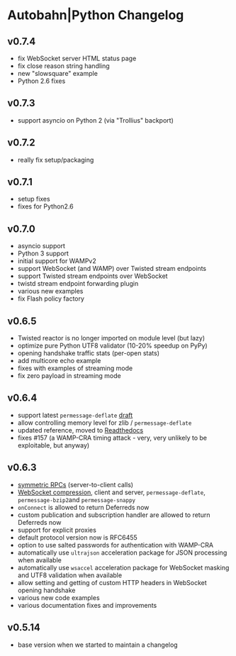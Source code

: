 # Autobahn|Python Changelog

## v0.7.4
 * fix WebSocket server HTML status page
 * fix close reason string handling
 * new "slowsquare" example
 * Python 2.6 fixes

## v0.7.3
 * support asyncio on Python 2 (via "Trollius" backport)

## v0.7.2
 * really fix setup/packaging

## v0.7.1
 * setup fixes
 * fixes for Python2.6

## v0.7.0
 * asyncio support
 * Python 3 support
 * initial support for WAMPv2
 * support WebSocket (and WAMP) over Twisted stream endpoints
 * support Twisted stream endpoints over WebSocket
 * twistd stream endpoint forwarding plugin
 * various new examples
 * fix Flash policy factory

## v0.6.5
 * Twisted reactor is no longer imported on module level (but lazy)
 * optimize pure Python UTF8 validator (10-20% speedup on PyPy)
 * opening handshake traffic stats (per-open stats)
 * add multicore echo example
 * fixes with examples of streaming mode
 * fix zero payload in streaming mode

## v0.6.4
 * support latest `permessage-deflate` [draft](http://tools.ietf.org/html/draft-ietf-hybi-permessage-compression-15)
 * allow controlling memory level for zlib / `permessage-deflate`
 * updated reference, moved to [Readthedocs](https://autobahnpython.readthedocs.org/)
 * fixes #157 (a WAMP-CRA timing attack - very, very unlikely to be exploitable, but anyway)

## v0.6.3
 * [symmetric RPCs](https://github.com/tavendo/AutobahnPython/tree/master/examples/wamp/rpc/symmetric) (server-to-client calls)
 * [WebSocket compression](http://tools.ietf.org/html/draft-ietf-hybi-permessage-compression), client and server, `permessage-deflate`, `permessage-bzip2`and `permessage-snappy`
 * `onConnect` is allowed to return Deferreds now
 * custom publication and subscription handler are allowed to return Deferreds now
 * support for explicit proxies
 * default protocol version now is RFC6455
 * option to use salted passwords for authentication with WAMP-CRA
 * automatically use `ultrajson` acceleration package for JSON processing when available
 * automatically use `wsaccel` acceleration package for WebSocket masking and UTF8 validation when available
 * allow setting and getting of custom HTTP headers in WebSocket opening handshake
 * various new code examples
 * various documentation fixes and improvements

## v0.5.14
 * base version when we started to maintain a changelog
